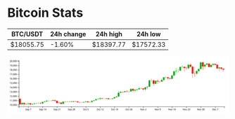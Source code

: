 # Bitcoin Stats

BTC/USDT|24h change|24h high|24h low|
|---|---|---|---|
|$18055.75|-1.60%|$18397.77|$17572.33|

<img src="./chart.svg">
